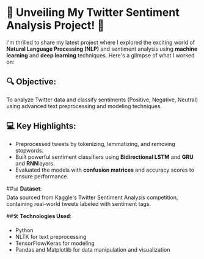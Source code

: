 # 🚀 **Unveiling My Twitter Sentiment Analysis Project!** 🎉  

I'm thrilled to share my latest project where I explored the exciting world of **Natural Language Processing (NLP)** and sentiment analysis using **machine learning** and **deep learning** techniques. Here's a glimpse of what I worked on:  

## 🔍 **Objective**:  
To analyze Twitter data and classify sentiments (Positive, Negative, Neutral) using advanced text preprocessing and modeling techniques.  

## 💻 **Key Highlights**:  
- Preprocessed tweets by tokenizing, lemmatizing, and removing stopwords.  
- Built powerful sentiment classifiers using **Bidirectional LSTM** and **GRU** and **RNN**layers.  
- Evaluated the models with **confusion matrices** and accuracy scores to ensure performance.   

##📊 **Dataset**:  
Data sourced from Kaggle's Twitter Sentiment Analysis competition, containing real-world tweets labeled with sentiment tags.  

##🛠️ **Technologies Used**:  
- Python  
- NLTK for text preprocessing  
- TensorFlow/Keras for modeling  
- Pandas and Matplotlib for data manipulation and visualization  
